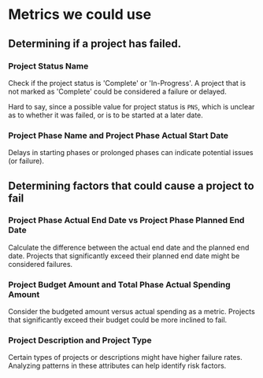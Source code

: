 # Metrics we could use 

## Determining if a project has failed.

### Project Status Name

Check if the project status is 'Complete' or 'In-Progress'. A project that is not marked as 'Complete' could be considered a failure or delayed.

Hard to say, since a possible value for project status is `PNS`, which is unclear
as to whether it was failed, or is to be started at a later date.

### Project Phase Name and Project Phase Actual Start Date

Delays in starting phases or prolonged phases can indicate potential issues (or failure).

## Determining factors that could cause a project to fail

### Project Phase Actual End Date vs Project Phase Planned End Date

Calculate the difference between the actual end date and the planned end date. Projects that significantly exceed their planned end date might be considered failures.

### Project Budget Amount and Total Phase Actual Spending Amount

Consider the budgeted amount versus actual spending as a metric. Projects that significantly exceed their budget could be more inclined to fail.

### Project Description and Project Type

Certain types of projects or descriptions might have higher failure rates. Analyzing patterns in these attributes can help identify risk factors.

